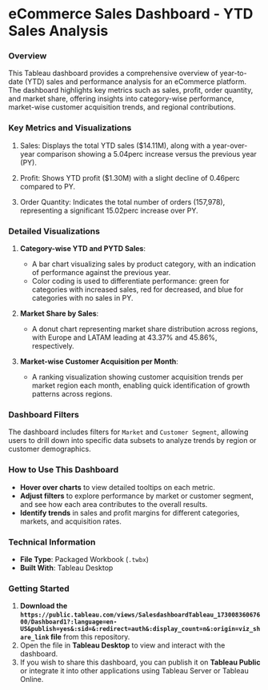 # eCommerce Sales Dashboard - YTD Sales Analysis

### Overview
This Tableau dashboard provides a comprehensive overview of year-to-date (YTD) sales and performance analysis for an eCommerce platform. The dashboard highlights key metrics such as sales, profit, order quantity, and market share, offering insights into category-wise performance, market-wise customer acquisition trends, and regional contributions.

### Key Metrics and Visualizations

1. Sales: Displays the total YTD sales ($14.11M), along with a year-over-year comparison showing a 5.04perc increase versus the previous year (PY).

2. Profit: Shows YTD profit ($1.30M) with a slight decline of 0.46perc compared to PY.

3. Order Quantity: Indicates the total number of orders (157,978), representing a significant 15.02perc increase over PY.

### Detailed Visualizations

1. **Category-wise YTD and PYTD Sales**: 
   - A bar chart visualizing sales by product category, with an indication of performance against the previous year.
   - Color coding is used to differentiate performance: green for categories with increased sales, red for decreased, and blue for categories with no sales in PY.

2. **Market Share by Sales**:
   - A donut chart representing market share distribution across regions, with Europe and LATAM leading at 43.37% and 45.86%, respectively.

3. **Market-wise Customer Acquisition per Month**:
   - A ranking visualization showing customer acquisition trends per market region each month, enabling quick identification of growth patterns across regions.

### Dashboard Filters
The dashboard includes filters for `Market` and `Customer Segment`, allowing users to drill down into specific data subsets to analyze trends by region or customer demographics.

### How to Use This Dashboard
- **Hover over charts** to view detailed tooltips on each metric.
- **Adjust filters** to explore performance by market or customer segment, and see how each area contributes to the overall results.
- **Identify trends** in sales and profit margins for different categories, markets, and acquisition rates.

### Technical Information
- **File Type**: Packaged Workbook (`.twbx`)
- **Built With**: Tableau Desktop

### Getting Started
1. **Download the `https://public.tableau.com/views/SalesdashboardTableau_17300836067600/Dashboard1?:language=en-US&publish=yes&:sid=&:redirect=auth&:display_count=n&:origin=viz_share_link` file** from this repository.
2. Open the file in **Tableau Desktop** to view and interact with the dashboard.
3. If you wish to share this dashboard, you can publish it on **Tableau Public** or integrate it into other applications using Tableau Server or Tableau Online.



```python

```
